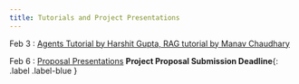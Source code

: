 ```yaml
---
title: Tutorials and Project Presentations
---
```


Feb 3
: [Agents Tutorial by Harshit Gupta, RAG tutorial by Manav Chaudhary]()

Feb 6
: [Proposal Presentations]() **Project Proposal Submission Deadline**{: .label .label-blue }